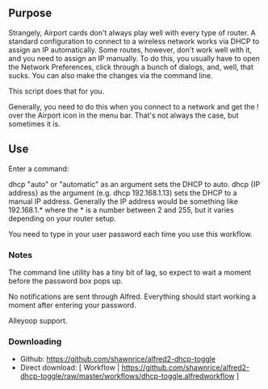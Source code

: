 ## Purpose

Strangely, Airport cards don't always play well with every type of router. A standard configuration to connect to a wireless network works via DHCP to assign an IP automatically. Some routes, however, don't work well with it, and you need to assign an IP manually. To do this, you usually have to open the Network Preferences, click through a bunch of dialogs, and, well, that sucks. You can also make the changes via the command line.

This script does that for you.

Generally, you need to do this when you connect to a network and get the ! over the Airport icon in the menu bar. That's not always the case, but sometimes it is.

## Use

Enter a command:

dhcp "auto" or "automatic" as an argument sets the DHCP to auto. 
dhcp {IP address} as the argument (e.g. dhcp 192.168.1.13) sets the DHCP to a manual IP address. Generally the IP address would be something like 192.168.1.* where the * is a number between 2 and 255, but it varies depending on your router setup.

You need to type in your user password each time you use this workflow.


### Notes

The command line utility has a tiny bit of lag, so expect to wait a moment before the password box pops up.

No notifications are sent through Alfred. Everything should start working a moment after entering your password.

Alleyoop support.

### Downloading

* Github: https://github.com/shawnrice/alfred2-dhcp-toggle
* Direct download: [ Workflow | https://github.com/shawnrice/alfred2-dhcp-toggle/raw/master/workflows/dhcp-toggle.alfredworkflow ]
